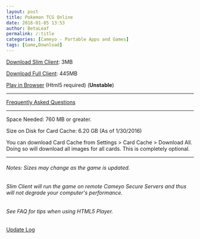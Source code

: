 ```yaml
---
layout: post
title: Pokemon TCG Online
date: 2016-01-05 13:53
author: BetaLeaf
permalink: /:title
categories: [Cameyo - Portable Apps and Games]
tags: [Game,Download]
---
```


<a href="https://online.cameyo.com/apps/635888631888786649/clientexe">Download Slim Client</a>: 3MB

<a href="https://online.cameyo.com/apps/635888631888786649/download">Download Full Client</a>: 445MB 

<a href="https://online.cameyo.com/apps/635888631888786649/play" target="_blank">Play in Browser</a> (Html5 required) (**Unstable**)

***

<a href="https://betaleaf.net/cameyo-faq" target="_blank">Frequently Asked Questions</a>

***

Space Needed: 760 MB or greater.

Size on Disk for Card Cache: 6.20 GB (As of 1/30/2016)

You can download Card Cache from Settings &gt; Card Cache &gt; Download All. Doing so will download all images for all cards. This is completely optional.

***  

###### Notes: Sizes may change as the game is updated.  

###### Slim Client will run the game on remote Cameyo Secure Servers and thus will not degrade your computer's performance.  

###### See FAQ for tips when using HTML5 Player.  

[Update Log](/Pokemon-TCG-Online-Update-Log)